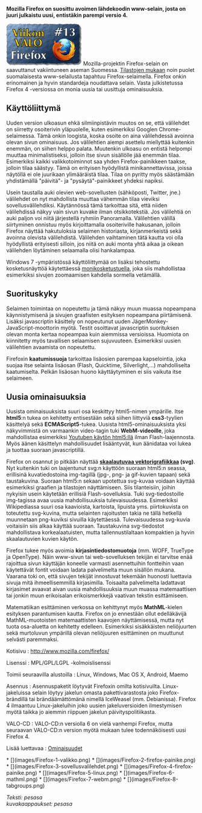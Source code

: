 <!--
Title: Firefox
Week: 1x13
Number: 13
Date: 2011/03/27
Pageimage: valo13-Firefox.png
Tags: Android,Linux,Mac OS X,Windows,Maemo,Internet,Viestintä,Www-selain
-->

**Mozilla Firefox on suosittu avoimen lähdekoodin www-selain, josta on
juuri julkaistu uusi, entistäkin parempi versio 4.**

![](images/valo13-Firefox.png "fig:valo13-Firefox.png") Mozilla-projektin
Firefox-selain on saavuttanut vakiintuneen aseman Suomessa. [Tilastojen
mukaan](http://gs.statcounter.com/#browser-FI-monthly-201002-201102)
noin puolet suomalaisesta www-selailusta tapahtuu Firefox-selaimella.
Firefox onkin erinomainen ja hyvin standardeja noudattava selain. Vasta
julkistetussa Firefox 4 -versiossa on monia uusia tai uusittuja
ominaisuuksia.

Käyttöliittymä
--------------

Uuden version ulkoasun ehkä silmiinpistävin muutos on se, että
välilehdet on siirretty osoiterivin yläpuolelle, kuten esimerkiksi
Googlen Chrome-selaimessa. Tämä onkin loogista, koska osoite on aina
välilehdessä avoinna olevan sivun ominaisuus. Jos välilehtien aiempi
asettelu miellyttää kuitenkin enemmän, on siihen helppo palata.
Muutenkin ulkoasu on entistä helpompi muuttaa minimalistiseksi, jolloin
itse sivun sisällölle jää enemmän tilaa. Esimerkiksi kaikki
valikkotoiminnot saa yhden Firefox-painikkeen taakse, jolloin tilaa
säästyy. Tämä on erityisen hyödyllistä minikannettavissa, joissa
näytöllä ei ole juurikaan ylimääräistä tilaa. Tilaa on pyritty myös
säästämään yhdistämällä "päivitä"- ja "pysäytä"-painikkeet yhdeksi
napiksi.

Usein taustalla auki olevien web-sovellusten (sähköposti, Twitter, jne.)
välilehdet on nyt mahdollista muuttaa vähemmän tilaa vieviksi
sovellusvälilehdiksi. Käytännössä tämä tarkoittaa sitä, että niiden
välilehdissä näkyy vain sivun kuvake ilman otsikkotekstiä. Jos
välilehtiä on auki paljon voi niitä järjestellä ryhmiin Panoramalla.
Välilehtien välillä siirtyminen onnistuu myös kirjoittamalla
osoiteriville hakusanan, jolloin Firefox näyttää hakutuloksia selaimen
historiasta, kirjanmerkeistä sekä avoinna olevista välilehdistä.
Välilehden vaihtaminen tätä kautta voi olla hyödyllistä erityisesti
silloin, jos niitä on auki monta yhtä aikaa ja oikean välilehden
löytäminen selaamalla olisi hankalampaa.

Windows 7 -ympäristössä käyttöliittymää on lisäksi tehostettu
kosketusnäyttöä käytettäessä
[monikosketustuella](http://en.wikipedia.org/wiki/Multitouch), joka siis
mahdollistaa esimerkiksi sivujen zoomaamisen kahdella sormella
vetämällä.

Suorituskyky
------------

Selaimen toimintaa on nopeutettu ja tämä näkyy muun muassa nopeampana
käynnistymisenä ja sivujen graafisten esityksen nopeampana piirtämisenä.
Lisäksi javascriptin käsittely on nopeutunut uuden
JägerMonkey-JavaScript-moottorin myötä. Testit osoittavat javascriptin
suorituksen olevan monta kertaa nopeampaa kuin aiemmissa versioissa.
Huomiota on kiinnitetty myös tavallisen selaamisen sujuvuuteen.
Esimerkiksi uusien välilehtien avaamista on nopeutettu.

Firefoxin **kaatumissuoja** tarkoittaa lisäosien parempaa kapselointia,
joka suojaa itse selainta lisäosan (Flash, Quicktime, Silverlight,...)
mahdolliselta kaatumiselta. Pelkän lisäosan huono käyttäytyminen ei siis
vaikuta itse selaimeen.

Uusia ominaisuuksia
-------------------

Uusista ominaisuuksista suuri osa keskittyy html5-nimen ympärille. Itse
**html5**:n tukea on kehitetty entisestään sekä siihen liittyviä
**css3**-tyylien käsittelyä sekä **ECMAScript5**-tukea. Uusista
html5-ominaisuuksista yksi näkyvimmistä on varmaankin video-tagin tuki
**WebM-videoille**, joka mahdollistaa esimerkiksi [Youtuben käytön
html5:llä](http://www.youtube.com/html5) ilman Flash-laajennosta. Myös
äänen käsittelyn mahdollisuudet lisääntyvät, kun äänidataa voi lukea ja
tuottaa suoraan javascriptillä.

Firefox on osannut jo pitkään näyttää **[skaalautuvaa
vektorigrafiikkaa](http://fi.wikipedia.org/wiki/SVG) (svg)**. Nyt
kuitenkin tuki on laajentunut svg:n käyttöön suoraan html5:n seassa,
erillisinä kuvatiedostoina img-tagillä (jpg-, png- ja gif-kuvien tapaan)
sekä taustakuvina. Suoraan html5:n sekaan upotettua svg-kuvaa voidaan
käyttää esimerkiksi graafien ja tilastojen näyttämiseen. Siis
tilanteisiin, joihin nykyisin usein käytetään erillisiä
Flash-sovelluksia. Tuki svg-tiedostoille img-tagissa avaa uusia
mahdollisuuksia tulevaisuudessa. Esimerkiksi Wikipediassa suuri osa
kaavioista, kartoista, lipuista yms. piirtokuvista on toteutettu
svg-kuvina, mutta selainten rajoitusten takia ne tällä hetkellä
muunnetaan png-kuviksi sivuilla käytettäessä. Tulevaisuudessa svg-kuvia
voitaisiin siis alkaa käyttää suoraan. Taustakuvina svg-tiedostot
mahdollistava korkealaatuisten, mutta tallennustilaltaan kompaktien ja
hyvin skaalautuvien kuvien käytön.

Firefox tukee myös avoimia **kirjasintiedostomuotoja** (mm. WOFF,
TrueType ja OpenType). Näin www-sivun tai web-sovelluksen tekijän ei
tarvitse enää rajoittua sivun käyttäjän koneelle varmasti asennettuihin
fontteihin vaan käytettävät fontit voidaan ladata palvelimelta muun
sisällön mukana. Vaarana toki on, että sivujen tekijät innostuvat
tekemään huonosti luettavia sivuja mitä ihmeellisemmillä kirjasimilla.
Toisaalta palvelimelta ladattavat kirjasimet avaavat aivan uusia
mahdollisuuksia muun muassa matemaattisen tai jonkin muun erikoisalan
erikoismerkkejä vaativan tekstin esittämiseen.

Matematiikan esittäminen verkossa on kehittynyt myös **MathML**-kielen
esityksen parantumisen kautta. Firefox on jo ennestään ollut
edelläkävijä MathML-muotoisten matemaattisten kaavojen näyttämisessä,
mutta nyt tuota osa-aluetta on kehitetty edelleen. Esimerkiksi
sisäkkäisten neliöjuurten sekä murtoluvun ympärillä olevan neliöjuuren
esittäminen on muuttunut selvästi paremmaksi.

Kotisivu
:   <http://www.mozilla.com/firefox/>

Lisenssi
:   MPL/GPL/LGPL -kolmoislisenssi

Toimii seuraavilla alustoilla
:   Linux, Windows, Mac OS X, Android, Maemo

Asennus
:   Asennuspaketit löytyvät Firefoxin omilta kotisivuilta.
    Linux-jakeluissa selain löytyy jakelun omasta pakettivarastosta joko
    Firefox-brändillä tai brändäämättömänä nimellä IceWeasel (mm.
    Debianissa). Firefox 4 ilmaantuu Linux-jakeluihin joko uusien
    jakeluversioiden ilmestymisen myötä taikka jo aiemmin riippuen
    jakelun päivityspolitiikasta.

VALO-CD
:   VALO-CD:n versiolla 6 on vielä vanhempi Firefox, mutta seuraavan
    VALO-CD:n version myötä mukaan tulee todennäköisesti uusi Firefox 4.

Lisää luettavaa
:   [Ominaisuudet](http://www.mozilla-europe.org/fi/firefox/features/)

<div class="psgallery" markdown="1">
* [](images/Firefox-1-valikko.png)
* [](images/Firefox-2-firefox-painike.png)
* [](images/Firefox-3-sovellusvalilehdet.png)
* [](images/Firefox-4-firefox-painike.png)
* [](images/Firefox-5-linux.png)
* [](images/Firefox-6-mathml.png)
* [](images/Firefox-7-webm.png)
* [](images/Firefox-8-tabgroups.png)
</div>

*Teksti: pesasa* <br />
*kuvakaappaukset: pesasa*
